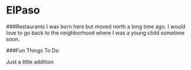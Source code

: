 # ElPaso

###Restaurants
   I was born here but moved north a long time ago.  I would love to go back to the neighborhood where I was a young child sometime soon.

###Fun Things To Do

Just a little addition
